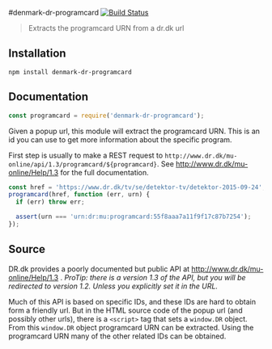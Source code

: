 #denmark-dr-programcard [![Build Status](https://travis-ci.org/denmark-io/denmark-dr-programcard.svg?branch=master)](https://travis-ci.org/denmark-io/denmark-dr-programcard)

> Extracts the programcard URN from a dr.dk url

## Installation

```sheel
npm install denmark-dr-programcard
```

## Documentation

```javascript
const programcard = require('denmark-dr-programcard');
```

Given a popup url, this module will extract the programcard URN. This is an
id you can use to get more information about the specific program.

First step is usually to make a REST request to `http://www.dr.dk/mu-online/api/1.3/programcard/${programcard}`.
See http://www.dr.dk/mu-online/Help/1.3 for the full documentation.


```javascript
const href = 'https://www.dr.dk/tv/se/detektor-tv/detektor-2015-09-24';
programcard(href, function (err, urn) {
  if (err) throw err;

  assert(urn === 'urn:dr:mu:programcard:55f8aaa7a11f9f17c87b7254');
});
```

## Source

DR.dk provides a poorly documented but public API at http://www.dr.dk/mu-online/Help/1.3 .
_ProTip: there is a version 1.3 of the API, but you will be redirected to version 1.2. Unless you explicitly set it in the URL._

Much of this API is based on specific IDs, and these IDs are hard to obtain form
a friendly url. But in the HTML source code of the popup url (and possibly other urls),
there is a `<script>` tag that sets a `window.DR` object. From this `window.DR` object
programcard URN can be extracted. Using the programcard URN many of the other related
IDs can be obtained.
